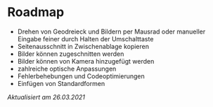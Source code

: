 # Roadmap

- Drehen von Geodreieck und Bildern per Mausrad oder manueller Eingabe feiner durch Halten der Umschalttaste
- Seitenausschnitt in Zwischenablage kopieren
- Bilder können zugeschnitten werden
- Bilder können von Kamera hinzugefügt werden
- zahlreiche optische Anpassungen
- Fehlerbehebungen und Codeoptimierungen
- Einfügen von Standardformen

*Aktualisiert am 26.03.2021*

